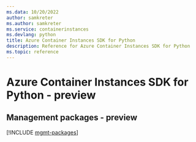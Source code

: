 ```yaml
---
ms.data: 10/20/2022
author: samkreter
ms.author: samkreter
ms.service: containerinstances
ms.devlang: python
title: Azure Container Instances SDK for Python
description: Reference for Azure Container Instances SDK for Python
ms.topic: reference
---
```

# Azure Container Instances SDK for Python - preview

## Management packages - preview
[!INCLUDE [mgmt-packages](container-instances-mgmt-index.md)]